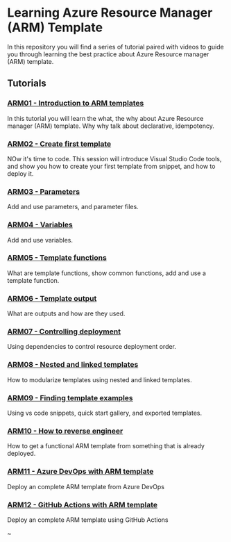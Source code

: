 # Learning Azure Resource Manager (ARM) Template

In this repository you will find a series of tutorial paired with videos to guide you through learning the best practice about Azure Resource manager (ARM) template.

## Tutorials

### [ARM01 - Introduction to ARM templates](ARM01/README.md)

In this tutorial you will learn the what, the why about Azure Resource manager (ARM) template. Why why talk about declarative, idempotency.


### [ARM02 - Create first template](ARM02/README.md)

NOw it's time to code. This session will introduce Visual Studio Code tools, and show you how to create your first template from snippet, and how to deploy it.


### [ARM03 - Parameters](ARM03/README.md)

Add and use parameters, and parameter files.


### [ARM04 - Variables](ARM04/README.md)

Add and use variables.


### [ARM05 - Template functions](ARM05/README.md)

What are template functions, show common functions, add and use a template function.


### [ARM06 - Template output](ARM06/README.md)

What are outputs and how are they used.


### [ARM07 - Controlling deployment](ARM07/README.md)

Using dependencies to control resource deployment order.


### [ARM08 - Nested and linked templates](ARM08/README.md)

How to modularize templates using nested and linked templates.


### [ARM09 - Finding template examples](ARM09/README.md)

Using vs code snippets, quick start gallery, and exported templates.


### [ARM10 - How to reverse engineer](ARM010/README.md)

How to get a functional ARM template from something that is already deployed.


### [ARM11 - Azure DevOps with ARM template](ARM011/README.md)

Deploy an complete ARM template from Azure DevOps


### [ARM12 - GitHub Actions with ARM template](ARM012/README.md)

Deploy an complete ARM template using GitHub Actions


~